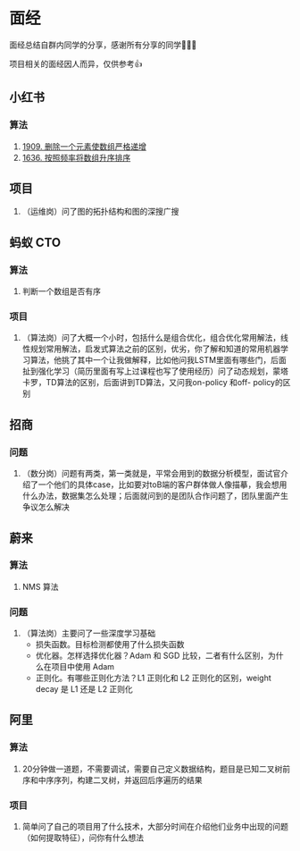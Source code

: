 # 面经

面经总结自群内同学的分享，感谢所有分享的同学👏👏👏

项目相关的面经因人而异，仅供参考👍

## 小红书

### 算法

1. [1909. 删除一个元素使数组严格递增](https://leetcode-cn.com/problems/remove-one-element-to-make-the-array-strictly-increasing/)
2. [1636. 按照频率将数组升序排序](https://leetcode-cn.com/problems/sort-array-by-increasing-frequency/)

## 项目

1. （运维岗）问了图的拓扑结构和图的深搜广搜

## 蚂蚁 CTO

### 算法

1. 判断一个数组是否有序

### 项目

1. （算法岗）问了大概一个小时，包括什么是组合优化，组合优化常用解法，线性规划常用解法，启发式算法之前的区别，优劣，你了解和知道的常用机器学习算法，他挑了其中一个让我做解释，比如他问我LSTM里面有哪些门，后面扯到强化学习（简历里面有写上过课程也写了使用经历）问了动态规划，蒙塔卡罗，TD算法的区别，后面讲到TD算法，又问我on-policy 和off- policy的区别

## 招商

### 问题

1. （数分岗）问题有两类，第一类就是，平常会用到的数据分析模型，面试官介绍了一个他们的具体case，比如要对toB端的客户群体做人像描摹，我会想用什么办法，数据集怎么处理；后面就问到的是团队合作问题了，团队里面产生争议怎么解决

## 蔚来

### 算法

1. NMS 算法

### 问题

1. （算法岗）主要问了一些深度学习基础
   - 损失函数。目标检测都使用了什么损失函数
   - 优化器。怎样选择优化器？Adam 和 SGD 比较，二者有什么区别，为什么在项目中使用 Adam
   - 正则化。有哪些正则化方法？L1 正则化和 L2 正则化的区别，weight decay 是 L1 还是 L2 正则化

## 阿里

### 算法

1. 20分钟做一道题，不需要调试，需要自己定义数据结构，题目是已知二叉树前序和中序序列，构建二叉树，并返回后序遍历的结果

### 项目

1. 简单问了自己的项目用了什么技术，大部分时间在介绍他们业务中出现的问题（如何提取特征），问你有什么想法